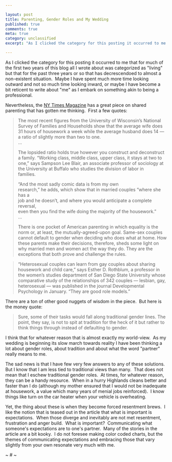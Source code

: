 ```yaml
---

layout: post
title: Parenting, Gender Roles and My Wedding
published: true
comments: true
meta: true
category: unclassified
excerpt: "As I clicked the category for this posting it occurred to me that for much of the first two years of this blog all I wrote about was categorized as 'living' but that for the past three years or so that has decrescendoed to almost a non-existent situation.  Maybe I have spent much more time looking outward and not so much time looking inward, or maybe I have become a bit reticent to write about 'me' as I embark on something akin to being a professional."

---
```


As I clicked the category for this posting it occurred to me that for much of the first two years of this blog all I wrote about was categorized as "living" but that for the past three years or so that has decrescendoed to almost a non-existent situation.  Maybe I have spent much more time looking outward and not so much time looking inward, or maybe I have become a bit reticent to write about "me" as I embark on something akin to being a professional.

Nevertheless, the [NY Times Magazine][1] has a great piece on shared parenting that has gotten me thinking.  First a few quotes:

 [1]: http://www.nytimes.com/2008/06/15/magazine/15parenting-t.html?ex=1371009600&en=ec6fd160e6b4089c&ei=5124&partner=permalink&exprod=permalink

> The most recent figures from the University of Wisconsin’s National Survey of Families and Households show that the average wife does 31 hours of housework a week while the average husband does 14 — a ratio of slightly more than two to one.  
> …
> 
> The lopsided ratio holds true however you construct and deconstruct  
> a family. “Working class, middle class, upper class, it stays at two to  
> one,” says Sampson Lee Blair, an associate professor of sociology at  
> the University at Buffalo who studies the division of labor in  
> families. 
> 
> “And the most sadly comic data is from my own  
> research,” he adds, which show that in married couples “where she has a  
> job and he doesn’t, and where you would anticipate a complete reversal,  
> even then you find the wife doing the majority of the housework.”  
> …
> 
> There is one pocket of American parenting in which equality is the norm or, at least, the mutually-agreed-upon goal. Same-sex couples cannot default to gender when deciding who does what at home. How these parents make their decisions, therefore, sheds some light on why married men and women act the way they do. They are the exceptions that both prove and challenge the rules.

> “Heterosexual couples can learn from gay couples about sharing housework and child care,” says Esther D. Rothblum, a professor in the women’s studies department of San Diego State University whose comparative study of the relationships of 342 couples — lesbian, gay, heterosexual — was published in the journal Developmental Psychology in January. “They are good role models.”

There are a ton of other good nuggets of wisdom in the piece.  But here is the money quote:  

> Sure, some of their tasks would fall along traditional gender lines. The point, they say, is not to spit at tradition for the heck of it but rather to think things through instead of defaulting to gender.

I think that for whatever reason that is almost exactly my world-view.  As my wedding is beginning its slow march towards reality I have been thinking a lot about gender roles, about tradition and about what the word "partner" really means to me.  

The sad news is that I have few very few answers to any of these solutions.  But I know that I am less tied to traditional views than many.  That does not mean that I eschew traditional gender roles.  At times, for whatever reason, they can be a handy resource.  When in a hurry Highlands cleans better and faster than I do (although my mother ensured that I would not be inadequate at housework, a value which many years of menial jobs reinforced).  I know things like turn on the car heater when your vehicle is overheating.  

Yet, the thing about these is when they become forced resentment brews.  I like the notion that is teased out in the article that what is important is expectations.  When those diverge and inevitably are not met resentment, frustration and anger build.  What is important?  Communicating what someone's expectations are to one's partner.  Many of the stories in the article are a bit kooky.  I do not foresee making color coded charts, but the themes of communicating expectations and embracing those that vary slightly from your own resonate very much with me.

~ # ~